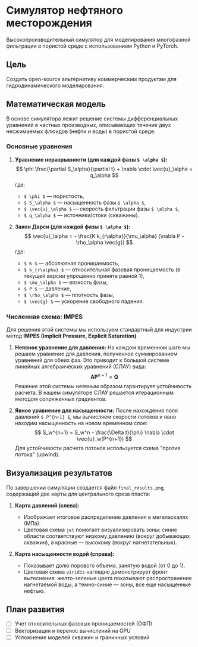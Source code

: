  # Симулятор нефтяного месторождения

Высокопроизводительный симулятор для моделирования многофазной фильтрации в пористой среде с использованием Python и PyTorch.

## Цель

Создать open-source альтернативу коммерческим продуктам для гидродинамического моделирования.

## Математическая модель

В основе симулятора лежит решение системы дифференциальных уравнений в частных производных, описывающих течение двух несжимаемых флюидов (нефти и воды) в пористой среде.

### Основные уравнения

1.  **Уравнение неразрывности (для каждой фазы `$ \alpha $`):**
    $$
    \phi \frac{\partial S_\alpha}{\partial t} + \nabla \cdot \vec{u}_\alpha = q_\alpha
    $$
    где:
    - `$ \phi $` — пористость,
    - `$ S_\alpha $` — насыщенность фазы `$ \alpha $`,
    - `$ \vec{u}_\alpha $` — скорость фильтрации фазы `$ \alpha $`,
    - `$ q_\alpha $` — источники/стоки (скважины).

2.  **Закон Дарси (для каждой фазы `$ \alpha $`):**
    $$
    \vec{u}_\alpha = - \frac{K k_{r\alpha}}{\mu_\alpha} (\nabla P - \rho_\alpha \vec{g})
    $$
    где:
    - `$ K $` — абсолютная проницаемость,
    - `$ k_{r\alpha} $` — относительная фазовая проницаемость (в текущей версии упрощенно принята равной 1),
    - `$ \mu_\alpha $` — вязкость фазы,
    - `$ P $` — давление,
    - `$ \rho_\alpha $` — плотность фазы,
    - `$ \vec{g} $` — ускорение свободного падения.

### Численная схема: IMPES

Для решения этой системы мы используем стандартный для индустрии метод **IMPES (Implicit Pressure, Explicit Saturation)**.

1.  **Неявное уравнение для давления:** На каждом временном шаге мы решаем уравнение для давления, полученное суммированием уравнений для обеих фаз. Это приводит к большой системе линейных алгебраических уравнений (СЛАУ) вида:
    $$
    \mathbf{A} \mathbf{P}^{n+1} = \mathbf{Q}
    $$
    Решение этой системы неявным образом гарантирует устойчивость расчета. В нашем симуляторе СЛАУ решается итерационным методом сопряженных градиентов.

2.  **Явное уравнение для насыщенности:** После нахождения поля давлений `$ P^{n+1} $`, мы вычисляем скорости потоков и явно находим насыщенность на новом временном слое:
    $$
    S_w^{n+1} = S_w^n - \frac{\Delta t}{\phi} \nabla \cdot \vec{u}_w(P^{n+1})
    $$
    Для устойчивости расчета потоков используется схема "против потока" (upwind).

## Визуализация результатов

По завершении симуляции создается файл `final_results.png`, содержащий две карты для центрального среза пласта:

1.  **Карта давлений (слева):**
    -   Изображает итоговое распределение давления в мегапаскалях (МПа).
    -   Цветовая схема `jet` помогает визуализировать зоны: синие области соответствуют низкому давлению (вокруг добывающих скважин), а красные — высокому (вокруг нагнетательных).

2.  **Карта насыщенности водой (справа):**
    -   Показывает долю порового объема, занятую водой (от 0 до 1).
    -   Цветовая схема `viridis` наглядно демонстрирует фронт вытеснения: желто-зеленые цвета показывают распространение нагнетаемой воды, а темно-синие — зоны, все еще насыщенные нефтью.

## План развития
-   [ ] Учет относительных фазовых проницаемостей (ОФП)
-   [ ] Векторизация и перенос вычислений на GPU
-   [ ] Усложнение моделей скважин и граничных условий